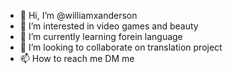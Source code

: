 - 👋 Hi, I’m @williamxanderson
- 👀 I’m interested in video games and beauty 
- 🌱 I’m currently learning forein language 
- 💞️ I’m looking to collaborate on translation project 
- 📫 How to reach me DM me

<!---
williamxanderson/williamxanderson is a ✨ special ✨ repository because its `README.md` (this file) appears on your GitHub profile.
You can click the Preview link to take a look at your changes.
--->
